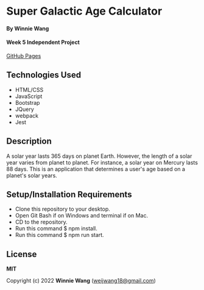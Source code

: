 # Super Galactic Age Calculator

#### By **Winnie Wang**

#### Week 5 Independent Project

[GitHub Pages](https://weijwang18.github.io/Super-Galactic-Age-Calculator/)

## Technologies Used

- HTML/CSS
- JavaScript
- Bootstrap
- JQuery
- webpack
- Jest

## Description

A solar year lasts 365 days on planet Earth. However, the length of a solar year varies from planet to planet. For instance, a solar year on Mercury lasts 88 days. This is an application that determines a user's age based on a planet's solar years.

## Setup/Installation Requirements

- Clone this repository to your desktop.
- Open Git Bash if on Windows and terminal if on Mac.
- CD to the repository.
- Run this command $ npm install.
- Run this command $ npm run start.

## License

**MIT**

Copyright (c) 2022 **Winnie Wang** (weijwang18@gmail.com)

